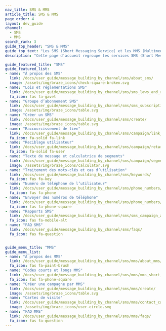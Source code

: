 ```yaml
---
nav_title: SMS & MMS
article_title: SMS & MMS
page_order: 4
layout: dev_guide
channel:
  - SMS
  - MMS
search_rank: 3
guide_top_header: "SMS & MMS"
guide_top_text: "Les SMS (Short Messaging Service) et les MMS (Multimedia Messaging Service) offrent des moyens plus directs d’atteindre vos utilisateurs que la majorité des autres canaux de communication étant donné qu’ils utilisent leur téléphone personnel pour les atteindre. Consultez les sujets suivants pour commencer avec les SMS et les MMS de Braze !<br><br>Vous n’êtes pas prêts pour les sujets suivants ? Rendez-vous sur notre ensemble de <a href='/docs/user_guide/onboarding_with_braze/sms_setup/'>paramétrages SMS</a> pour faire la connaissance des SMS dans Braze. <br><br>**Les SMS et MMS sont uniquement disponibles avec certains forfaits Braze. Pour démarrer, contactez votre gestionnaire de compte ou votre gestionnaire du succès des clients.**"
description: "Cette page d’accueil regroupe les services SMS (Short Message Service) et MMS (Multimedia Message Service). Ces services offrent des moyens plus directs d’atteindre vos utilisateurs que la majorité des autres canaux de communication étant donné qu’ils utilisent leur téléphone personnel pour les atteindre en temps réel."

guide_featured_title: "SMS"
guide_featured_list:
- name: "À propos des SMS"
  link: /docs/user_guide/message_building_by_channel/sms/about_sms/
  image: /assets/img/braze_icons/check-square-broken.svg
- name: "Lois et réglementations SMS"
  link: /docs/user_guide/message_building_by_channel/sms/sms_laws_and_regulations/
  fa_icon: fas fa-gavel
- name: "Groupe d’abonnement SMS"
  link: /docs/user_guide/message_building_by_channel/sms/sms_subscription_group/
  image: /assets/img/braze_icons/table.svg
- name: "Créer un SMS"
  link: /docs/user_guide/message_building_by_channel/sms/create/
  image: /assets/img/braze_icons/table.svg
- name: "Raccourcissement de lien"
  link: /docs/user_guide/message_building_by_channel/sms/campaign/link_shortening/
  fa_icon: fa-solid fa-link
- name: "Reciblage utilisateur"
  link: /docs/user_guide/message_building_by_channel/sms/campaign/retargeting/
  fa_icon: fa-solid fa-user
- name: "Texte de message et calculatrice de segments"
  link: /docs/user_guide/message_building_by_channel/sms/campaign/segments/
  image: /assets/img/braze_icons/calculator.svg
- name: "Traitement des mots-clés et cas d’utilisation"
  link: /docs/user_guide/message_building_by_channel/sms/keywords/
  fa_icon: fas fa-key
- name: "Numéro de téléphone de l’utilisateur"
  link: /docs/user_guide/message_building_by_channel/sms/phone_numbers/user_phone_numbers/
  fa_icon: fas fa-phone
- name: "Envoyer des numéros de téléphone"
  link: /docs/user_guide/message_building_by_channel/sms/phone_numbers/sending_phone_numbers/
  fa_icon: fas fa-phone-square
- name: "Rapports SMS"
  link: /docs/user_guide/message_building_by_channel/sms/sms_campaign_analytics/
  fa_icon: fas fa-mobile-alt
- name: "FAQ SMS"
  link: /docs/user_guide/message_building_by_channel/sms/faqs/
  fa_icon: fas fa-question


guide_menu_title: "MMS"
guide_menu_list:
- name: "À propos des MMS"
  link: /docs/user_guide/message_building_by_channel/sms/mms/about_mms/
  fa_icon: fas fa-paint-brush
- name: "Codes courts et longs MMS"
  link: /docs/user_guide/message_building_by_channel/sms/mms/mms_short_long_codes/
  fa_icon: fas fa-phone-square
- name: "Créer une campagne par MMS"
  link: /docs/user_guide/message_building_by_channel/sms/mms/create/
  image: /assets/img/braze_icons/table.svg
- name: "Cartes de visite"
  link: /docs/user_guide/message_building_by_channel/sms/mms/contact_card/
  image: /assets/img/braze_icons/user-circle.svg
- name: "FAQ MMS"
  link: /docs/user_guide/message_building_by_channel/sms/mms/faqs/
  fa_icon: fas fa-question
---
```

